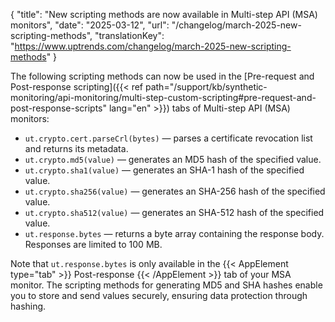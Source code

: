 {
  "title": "New scripting methods are now available in Multi-step API (MSA) monitors",
  "date": "2025-03-12",
  "url": "/changelog/march-2025-new-scripting-methods",
  "translationKey": "https://www.uptrends.com/changelog/march-2025-new-scripting-methods"
}

The following scripting methods can now be used in the [Pre-request and Post-response scripting]({{< ref path="/support/kb/synthetic-monitoring/api-monitoring/multi-step-custom-scripting#pre-request-and-post-response-scripts" lang="en" >}}) tabs of Multi-step API (MSA) monitors:

- `ut.crypto.cert.parseCrl(bytes)` — parses a certificate revocation list and returns its metadata.
- `ut.crypto.md5(value)` — generates an MD5 hash of the specified value.
- `ut.crypto.sha1(value)` — generates an SHA-1 hash of the specified value.
- `ut.crypto.sha256(value)` — generates an SHA-256 hash of the specified value.
- `ut.crypto.sha512(value)` — generates an SHA-512 hash of the specified value.
- `ut.response.bytes` — returns a byte array containing the response body. Responses are limited to 100 MB.

Note that `ut.response.bytes` is only available in the {{< AppElement type="tab" >}} Post-response {{< /AppElement >}} tab of your MSA monitor. The scripting methods for generating MD5 and SHA hashes enable you to store and send values securely, ensuring data protection through hashing.